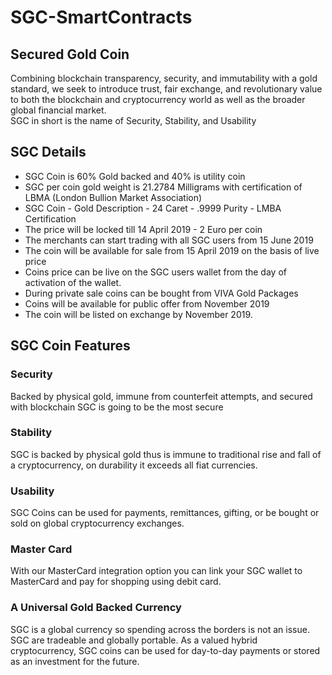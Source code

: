 # SGC-SmartContracts

## Secured Gold Coin 
Combining blockchain transparency, security, and immutability with a gold standard, we seek to introduce trust, fair exchange, and revolutionary value to both the blockchain and cryptocurrency world as well as the broader global financial market. 
<br /> SGC in short is the name of Security, Stability, and Usability

## SGC Details

- SGC Coin is 60% Gold backed and 40% is utility coin
- SGC per coin gold weight is 21.2784 Milligrams with certification of LBMA (London Bullion Market Association)
- SGC Coin - Gold Description - 24 Caret - .9999 Purity - LMBA Certification
- The price will be locked till 14 April 2019 - 2 Euro per coin
- The merchants can start trading with all SGC users from 15 June 2019
- The coin will be available for sale from 15 April 2019 on the basis of live price
- Coins price can be live on the SGC users wallet from the day of activation of the wallet.
- During private sale coins can be bought from VIVA Gold Packages
- Coins will be available for public offer from November 2019
- The coin will be listed on exchange by November 2019.


## SGC Coin Features
### Security
Backed by physical gold, immune from counterfeit attempts, and secured with blockchain SGC is going to be the most secure 

### Stability
SGC is backed by physical gold thus is immune to traditional rise and fall of a cryptocurrency, on durability it exceeds all fiat currencies.

### Usability
SGC Coins can be used for payments, remittances, gifting, or be bought or sold on global cryptocurrency exchanges.

### Master Card
With our MasterCard integration option you can link your SGC wallet to MasterCard and pay for shopping using debit card.

### A Universal Gold Backed Currency
SGC is a global currency so spending across the borders is not an issue. SGC are tradeable and globally portable. As a valued hybrid cryptocurrency, SGC coins can be used for day-to-day payments or stored as an investment for the future.
